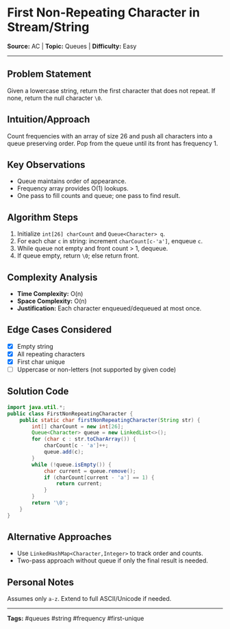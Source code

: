 # First Non-Repeating Character in Stream/String

**Source:** AC | **Topic:** Queues | **Difficulty:** Easy  

---

## Problem Statement
Given a lowercase string, return the first character that does not repeat. If none, return the null character `\0`.

## Intuition/Approach
Count frequencies with an array of size 26 and push all characters into a queue preserving order. Pop from the queue until its front has frequency 1.

## Key Observations
- Queue maintains order of appearance.
- Frequency array provides O(1) lookups.
- One pass to fill counts and queue; one pass to find result.

## Algorithm Steps
1. Initialize `int[26] charCount` and `Queue<Character> q`.
2. For each char `c` in string: increment `charCount[c-'a']`, enqueue `c`.
3. While queue not empty and front count > 1, dequeue.
4. If queue empty, return `\0`; else return front.

## Complexity Analysis
- **Time Complexity:** O(n)
- **Space Complexity:** O(n)
- **Justification:** Each character enqueued/dequeued at most once.

## Edge Cases Considered
- [x] Empty string
- [x] All repeating characters
- [x] First char unique
- [ ] Uppercase or non-letters (not supported by given code)

## Solution Code

```java
import java.util.*;
public class FirstNonRepeatingCharacter {
    public static char firstNonRepeatingCharacter(String str) {
        int[] charCount = new int[26];
        Queue<Character> queue = new LinkedList<>();
        for (char c : str.toCharArray()) {
            charCount[c - 'a']++;
            queue.add(c);
        }
        while (!queue.isEmpty()) {
            char current = queue.remove();
            if (charCount[current - 'a'] == 1) {
                return current;
            }
        }
        return '\0';
    }
}
```

## Alternative Approaches
- Use `LinkedHashMap<Character,Integer>` to track order and counts.
- Two-pass approach without queue if only the final result is needed.

## Personal Notes
Assumes only `a-z`. Extend to full ASCII/Unicode if needed.

---
**Tags:** #queues #string #frequency #first-unique
